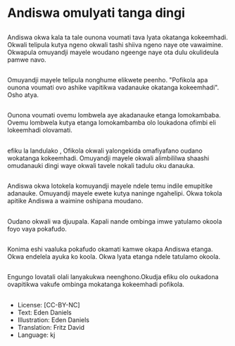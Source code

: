 # Andiswa omulyati tanga dingi

##
Andiswa okwa kala ta tale ounona voumati tava lyata okatanga kokeemhadi. Okwali telipula kutya ngeno okwali tashi shiiva ngeno naye ote vawaimine. Okwapula omuyandji mayele woudano ngeenge naye ota dulu okulideula pamwe navo.

##
Omuyandji mayele telipula nonghume elikwete peenho. "Pofikola apa ounona voumati ovo ashike vapitikwa vadanauke okatanga kokeemhadi". Osho atya.

##
Ounona voumati ovemu lombwela aye akadanauke etanga lomokambaba. Ovemu lombwela kutya etanga lomokambamba olo loukadona ofimbi eli lokeemhadi olovamati.

##
efiku la landulako , Ofikola okwali yalongekida omafiyafano oudano wokatanga kokeemhadi. Omuyandji mayele okwali alimbililwa shaashi omudanauki dingi waye okwali tavele nokali tadulu oku danauka.

##
Andiswa okwa lotokela komuyandji mayele ndele temu indile emupitike adanauke. Omuyandji mayele ewete kutya naninge ngahelipi. Okwa tokola apitike Andiswa a waimine oshipana moudano.

##
Oudano okwali wa djuupala. Kapali nande ombinga imwe yatulamo okoola foyo vaya pokafudo.

##
Konima eshi vaaluka pokafudo okamati kamwe okapa Andiswa etanga. Okwa endelela ayuka ko koola. Okwa lyata etanga ndele tatulamo okoola.

##
Engungo lovatali olali lanyakukwa neenghono.Okudja efiku olo oukadona ovapitikwa vakufe ombinga mokatanga kokeemhadi pofikola.

##
* License: [CC-BY-NC]
* Text: Eden Daniels
* Illustration: Eden Daniels
* Translation: Fritz David
* Language: kj
